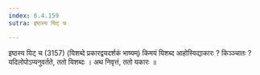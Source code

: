 ```yaml
---
index: 6.4.159
sutra: इष्ठस्य यिट् च

---
```

इष्ठस्य यिट् च (3157) (यिशब्दे प्रकारद्वयदर्शकं भाष्यम्) किमयं यिशब्द आहोस्विद्याकारः ? किञ्ञ्चातः ? यदिलोपोऽप्यनुवर्तते, ततो यिशब्दः । अथ निवृत्तं, ततो यकारः ॥